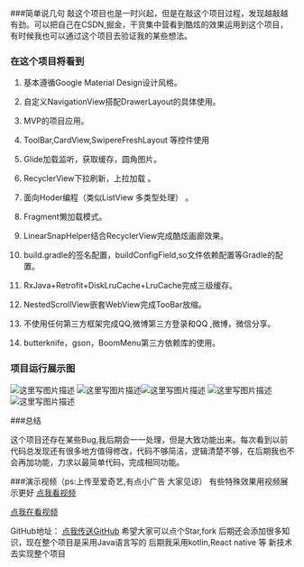 ###简单说几句
  敲这个项目也是一时兴起，但是在敲这个项目过程，发现越敲越有劲。可以把自己在CSDN,掘金，干货集中营看到酷炫的效果运用到这个项目，有时候我也可以通过这个项目去验证我的某些想法。
### 在这个项目将看到
 1.  基本遵循Google Material Design设计风格。
 
 2.  自定义NavigationView搭配DrawerLayout的具体使用。
 
 3. MVP的项目应用。
 
 4. ToolBar,CardView,SwipereFreshLayout 等控件使用
 
 5. Glide加载监听，获取缓存，圆角图片。
 
 6. RecyclerView下拉刷新，上拉加载 。
 
 7. 面向Hoder编程（类似ListView 多类型处理） 。
 
 8. Fragment懒加载模式。
 
 9.  LinearSnapHelper结合RecyclerView完成酷炫画廊效果。
 
 10. build.gradle的签名配置，buildConfigField,so文件依赖配置等Gradle的配置。
 
 11. RxJava+Retrofit+DiskLruCache+LruCache完成三级缓存。
 
 12. NestedScrollView嵌套WebView完成TooBar放缩。
 
 13.  不使用任何第三方框架完成QQ,微博第三方登录和QQ ,微博，微信分享。
 
 14. butterknife，gson，BoomMenu第三方依赖库的使用。

  

### 项目运行展示图
  
   
 ![这里写图片描述](http://img.blog.csdn.net/20170102113113300?watermark/2/text/aHR0cDovL2Jsb2cuY3Nkbi5uZXQvSmFja19KaW5fc29uZw==/font/5a6L5L2T/fontsize/400/fill/I0JBQkFCMA==/dissolve/70/gravity/SouthEast)
  ![这里写图片描述](http://img.blog.csdn.net/20170102113156829?watermark/2/text/aHR0cDovL2Jsb2cuY3Nkbi5uZXQvSmFja19KaW5fc29uZw==/font/5a6L5L2T/fontsize/400/fill/I0JBQkFCMA==/dissolve/70/gravity/SouthEast)![这里写图片描述](http://img.blog.csdn.net/20170102113212391?watermark/2/text/aHR0cDovL2Jsb2cuY3Nkbi5uZXQvSmFja19KaW5fc29uZw==/font/5a6L5L2T/fontsize/400/fill/I0JBQkFCMA==/dissolve/70/gravity/SouthEast)
![这里写图片描述](http://img.blog.csdn.net/20170102113343254?watermark/2/text/aHR0cDovL2Jsb2cuY3Nkbi5uZXQvSmFja19KaW5fc29uZw==/font/5a6L5L2T/fontsize/400/fill/I0JBQkFCMA==/dissolve/70/gravity/SouthEast)
![这里写图片描述](http://img.blog.csdn.net/20170102113357473?watermark/2/text/aHR0cDovL2Jsb2cuY3Nkbi5uZXQvSmFja19KaW5fc29uZw==/font/5a6L5L2T/fontsize/400/fill/I0JBQkFCMA==/dissolve/70/gravity/SouthEast)

###总结
    
	 
这个项目还存在某些Bug,我后期会一一处理，但是大致功能出来。每次看到以前代码总发现还有很多地方值得修改，代码不够简洁，逻辑清楚不够，在后期我也不会再加功能，力求以最简单代码，完成相同功能。

###演示视频（ps:上传至爱奇艺,有点小广告 大家见谅）
 有些特殊效果用视频展示更好
[点我看视频](http://www.iqiyi.com/w_19ru611wap.html)

[点我在看视频](http://www.iqiyi.com/w_19ru5v1kkl.html)

GitHub地址：
[点我传送GitHub](https://github.com/AndroidHJS/AndroidProject)
希望大家可以点个Star,fork
后期还会添加很多知识，现在整个项目是采用Java语言写的 后期我采用kotlin,React native 等 新技术去实现整个项目
